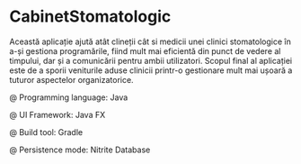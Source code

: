 # CabinetStomatologic
Această aplicație ajută atât clineții cât si medicii unei clinici stomatologice în a-și gestiona programările, fiind mult mai eficientă din punct de vedere al timpului, dar și a comunicării pentru ambii utilizatori.  Scopul final al aplicației este de a sporii veniturile aduse clinicii printr-o gestionare mult mai ușoară a tuturor aspectelor organizatorice.

@ Programming language: Java

@ UI Framework: Java FX

@ Build tool: Gradle

@ Persistence mode: Nitrite Database

